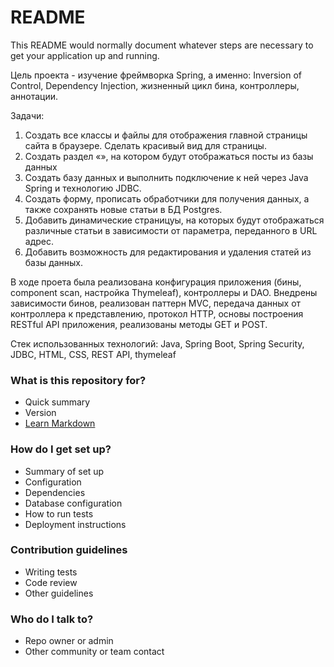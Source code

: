 # README #

This README would normally document whatever steps are necessary to get your application up and running.

Цель проекта - изучение фреймворка Spring, а именно: Inversion of Control, 
Dependency Injection, жизненный цикл бина, контроллеры, аннотации.

Задачи:

1) Создать все классы и файлы для отображения главной страницы сайта в браузере. 
Сделать красивый вид для страницы.
2) Создать раздел «», на котором будут отображаться посты из базы данных
3) Создать базу данных и выполнить подключение к ней через Java Spring и технологию JDBC.
4) Создать форму, прописать обработчики для получения данных, а также сохранять новые статьи 
в БД Postgres.
5) Добавить динамические страницуы, на которых будут отображаться различные статьи в 
зависимости от параметра, переданного в URL адрес.
6) Добавить возможность для редактирования и удаления статей из базы данных.

В ходе проета была реализована конфигурация приложения (бины, component scan, настройка 
Thymeleaf), контроллеры и DAO. Внедрены зависимости бинов, реализован паттерн MVC, 
передача данных от контроллера к представлению, протокол HTTP, 
основы построения RESTful API приложения, реализованы методы GET и POST.

Стек использованных технологий: Java, Spring Boot, Spring Security, JDBC, HTML, CSS, 
REST API, thymeleaf

### What is this repository for? ###

* Quick summary
* Version
* [Learn Markdown](https://bitbucket.org/tutorials/markdowndemo)

### How do I get set up? ###

* Summary of set up
* Configuration
* Dependencies
* Database configuration
* How to run tests
* Deployment instructions

### Contribution guidelines ###

* Writing tests
* Code review
* Other guidelines

### Who do I talk to? ###

* Repo owner or admin
* Other community or team contact
